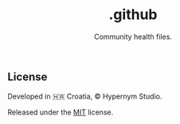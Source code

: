 <h1 align="center">.github</h1>

<p align="center">Community health files.</p>

<br>

## License

Developed in 🇭🇷 Croatia, © Hypernym Studio.

Released under the [MIT](LICENSE.txt) license.
